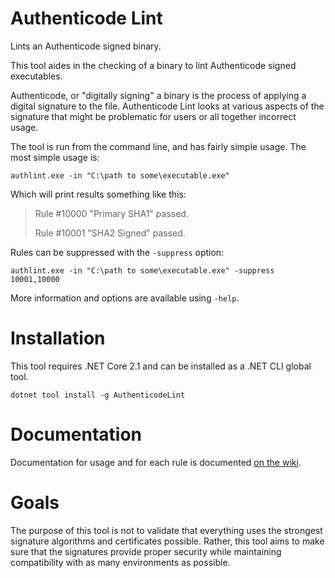# Authenticode Lint

Lints an Authenticode signed binary.

This tool aides in the checking of a binary to lint Authenticode signed executables.

Authenticode, or "digitally signing" a binary is the process of applying a digital signature to the file.
Authenticode Lint looks at various aspects of the signature that might be problematic for users or all
together incorrect usage.

The tool is run from the command line, and has fairly simple usage. The most simple usage is:

    authlint.exe -in "C:\path to some\executable.exe"

Which will print results something like this:

>Rule #10000 "Primary SHA1" passed.
>
>Rule #10001 "SHA2 Signed" passed.

Rules can be suppressed with the `-suppress` option:

    authlint.exe -in "C:\path to some\executable.exe" -suppress 10001,10000

More information and options are available using `-help`.

# Installation

This tool requires .NET Core 2.1 and can be installed as a .NET CLI global tool.

    dotnet tool install -g AuthenticodeLint

# Documentation

Documentation for usage and for each rule is documented [on the wiki](https://github.com/vcsjones/AuthenticodeLint/wiki).

# Goals

The purpose of this tool is not to validate that everything uses the strongest signature algorithms
and certificates possible. Rather, this tool aims to make sure that the signatures provide proper
security while maintaining compatibility with as many environments as possible.
